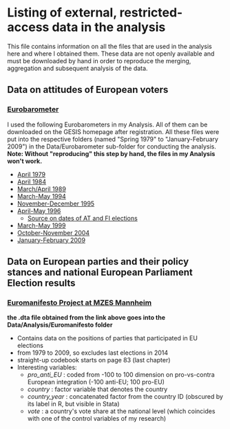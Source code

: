 # Listing of external, restricted-access data in the analysis
This file contains information on all the files that are used in the analysis here and where I obtained them. These data are not openly available and must be downloaded by hand in order to reproduce the merging, aggregation and subsequent analysis of the data.

## Data on attitudes of European voters
### [Eurobarometer](https://dbk.gesis.org/dbksearch/PDESC2.asp?no=0001&search=&search2=&DB=e&tab=0&notabs=&nf=1&af=&ll=10)
I used the following Eurobarometers in my Analysis. All of them can be downloaded on the GESIS homepage after registration. All these files were put into the respective folders (named "Spring 1979" to "January-February 2009") in the Data/Eurobarometer sub-folder for conducting the analysis. **Note: Without "reproducing" this step by hand, the files in my Analysis won't work.**
+ [April 1979](https://dbk.gesis.org/dbksearch/SDESC2.ASP?no=1036&db=e&search=&search2=&tab=0&notabs=&nf=1&af=&ll=10)
+ [April 1984](https://dbk.gesis.org/dbksearch/sdesc2.asp?no=1320&db=e&doi=10.4232/1.10878)
+ [March/April 1989](https://dbk.gesis.org/dbksearch/SDESC2.ASP?no=1750&db=e&search=&search2=&tab=0&notabs=&nf=1&af=&ll=10)
+ [March-May 1994](https://dbk.gesis.org/dbksearch/SDESC2.ASP?no=2490&db=e&search=&search2=&tab=0&notabs=&nf=1&af=&ll=10)
+ [November-December 1995](https://dbk.gesis.org/dbksearch/SDesc2.asp?ll=10&notabs=&af=&nf=&search=&search2=&db=E&no=2690)
+ [April-May 1996](https://dbk.gesis.org/dbksearch/SDesc2.asp?ll=10&notabs=&af=&nf=&search=&search2=&db=E&no=2831)
  + [Source on dates of AT and FI elections](http://www.europarl.europa.eu/press/sdp/backg/en/1996/b961007.htm)
+ [March-May 1999](https://dbk.gesis.org/dbksearch/SDESC2.ASP?no=3171&db=e&search=&search2=&tab=0&notabs=&nf=1&af=&ll=10)
+ [October-November 2004](https://dbk.gesis.org/dbksearch/SDesc2.asp?ll=10&notabs=&af=&nf=&search=&search2=&db=E&no=4229)
+ [January-February 2009](https://dbk.gesis.org/dbksearch/SDesc2.asp?ll=10&notabs=&af=&nf=&search=&search2=&db=E&no=4971)


## Data on European parties and their policy stances and national European Parliament Election results
### [Euromanifesto Project at MZES Mannheim](https://dbk.gesis.org/dbksearch/sdesc2.asp?no=5102&db=e&doi=10.4232/1.5102)
**the .dta file obtained from the link above goes into the Data/Analysis/Euromanifesto folder**
+ Contains data on the positions of parties that participated in EU elections
+ from 1979 to 2009, so excludes last elections in 2014
+ straight-up codebook starts on page 83 (last chapter)
+ Interesting variables:
  + _pro_anti_EU_ : coded from -100 to 100 dimension on pro-vs-contra European integration (-100 anti-EU; 100 pro-EU)
  + _country_ : factor variable that denotes the country
  + _country_year_ : concatenated factor from the country ID (obscured by its label in R, but visible in Stata)
  + _vote_ : a country's vote share at the national level (which coincides with one of the control variables of my research)

